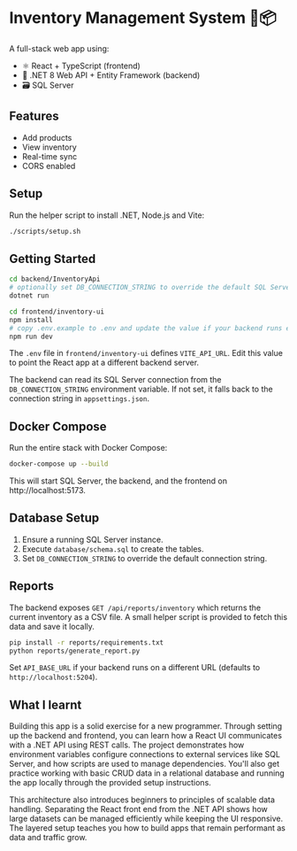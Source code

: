 # Inventory Management System 🧾📦

A full-stack web app using:

- ⚛️ React + TypeScript (frontend)
- 🐍 .NET 8 Web API + Entity Framework (backend)
- 🗃️ SQL Server

## Features
- Add products
- View inventory
- Real-time sync
- CORS enabled

## Setup
Run the helper script to install .NET, Node.js and Vite:

```bash
./scripts/setup.sh
```

## Getting Started

```bash
cd backend/InventoryApi
# optionally set DB_CONNECTION_STRING to override the default SQL Server connection
dotnet run

cd frontend/inventory-ui
npm install
# copy .env.example to .env and update the value if your backend runs elsewhere
npm run dev
```

The `.env` file in `frontend/inventory-ui` defines `VITE_API_URL`.
Edit this value to point the React app at a different backend server.

The backend can read its SQL Server connection from the `DB_CONNECTION_STRING`
environment variable. If not set, it falls back to the connection string in
`appsettings.json`.
## Docker Compose
Run the entire stack with Docker Compose:
```bash
docker-compose up --build
```
This will start SQL Server, the backend, and the frontend on http://localhost:5173.


## Database Setup
1. Ensure a running SQL Server instance.
2. Execute `database/schema.sql` to create the tables.
3. Set `DB_CONNECTION_STRING` to override the default connection string.

## Reports

The backend exposes `GET /api/reports/inventory` which returns the current
inventory as a CSV file. A small helper script is provided to fetch this data
and save it locally.

```bash
pip install -r reports/requirements.txt
python reports/generate_report.py
```

Set `API_BASE_URL` if your backend runs on a different URL (defaults to
`http://localhost:5204`).

## What I learnt

Building this app is a solid exercise for a new programmer. Through setting up
the backend and frontend, you can learn how a React UI communicates with a
.NET API using REST calls. The project demonstrates how environment variables
configure connections to external services like SQL Server, and how scripts are
used to manage dependencies. You'll also get practice working with basic CRUD
data in a relational database and running the app locally through the provided
setup instructions.

This architecture also introduces beginners to principles of scalable data handling. Separating the React front end from the .NET API shows how large datasets can be managed efficiently while keeping the UI responsive. The layered setup teaches you how to build apps that remain performant as data and traffic grow.
